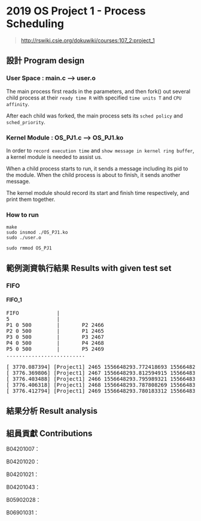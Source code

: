 # 2019 OS Project 1 - Process Scheduling
> http://rswiki.csie.org/dokuwiki/courses:107_2:project_1

## 設計 Program design
### User Space : main.c --> user.o

The main process first reads in the parameters, and then fork() out several child process at their `ready time R` with specified `time units T` and `CPU affinity`.

After each child was forked, the main process sets its `sched policy` and `sched_priority`.

### Kernel Module : OS_PJ1.c --> OS_PJ1.ko

In order to `record execution time` and `show message in kernel ring buffer`, a kernel module is needed to assist us.

When a child process starts to run, it sends a message including its pid to the module.
When the child process is about to finish, it sends another message.

The kernel module should record its start and finish time respectively, and print them together.

### How to run

    make
    sudo insmod ./OS_PJ1.ko
    sudo ./user.o

    sudo rmmod OS_PJ1

## 範例測資執行結果 Results with given test set
### FIFO
#### FIFO_1
<pre>
FIFO&#x09;&#x09;|
5&#x09;&#x09;|
P1 0 500&#x09;|&#x09;P2 2466
P2 0 500&#x09;|&#x09;P1 2465
P3 0 500&#x09;|&#x09;P3 2467
P4 0 500&#x09;|&#x09;P4 2468
P5 0 500&#x09;|&#x09;P5 2469
.........................

[ 3770.087394] [Project1] 2465 1556648293.772418693 1556648295.074972999
[ 3776.369806] [Project1] 2467 1556648293.812594915 1556648301.357462488
[ 3776.403488] [Project1] 2466 1556648293.795989321 1556648301.391145299
[ 3776.406318] [Project1] 2468 1556648293.787808269 1556648301.393976649
[ 3776.412794] [Project1] 2469 1556648293.780183312 1556648301.400451478
</pre>
## 結果分析 Result analysis

## 組員貢獻 Contributions

B04201007：

B04201020：

B04201021：

B04201043：

B05902028：

B06901031：

